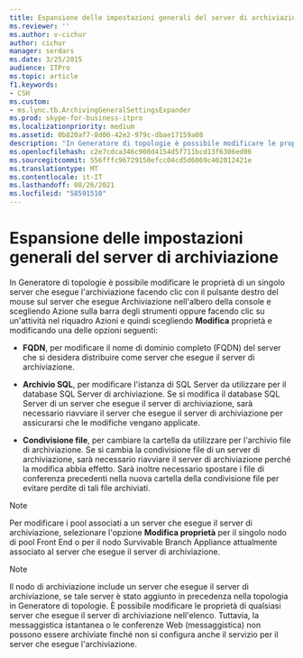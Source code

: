 ```yaml
---
title: Espansione delle impostazioni generali del server di archiviazione
ms.reviewer: ''
ms.author: v-cichur
author: cichur
manager: serdars
ms.date: 3/25/2015
audience: ITPro
ms.topic: article
f1.keywords:
- CSH
ms.custom:
- ms.lync.tb.ArchivingGeneralSettingsExpander
ms.prod: skype-for-business-itpro
ms.localizationpriority: medium
ms.assetid: 0b820af7-8d00-42e2-979c-dbae17159a08
description: "In Generatore di topologie è possibile modificare le proprietà di un singolo server che esegue l'archiviazione facendo clic con il pulsante destro del mouse sul server che esegue Archiviazione nell'albero della console e scegliendo Azione sulla barra degli strumenti oppure facendo clic su un'attività nel riquadro Azioni e quindi scegliendo Modifica proprietà e modificando una delle opzioni seguenti:"
ms.openlocfilehash: c2e7cdca346c908d4154d5f711bcd13f6306ed06
ms.sourcegitcommit: 556fffc96729150efcc04cd5d6069c402012421e
ms.translationtype: MT
ms.contentlocale: it-IT
ms.lasthandoff: 08/26/2021
ms.locfileid: "58591510"
---
```

# <a name="archiving-server-general-settings-expander"></a>Espansione delle impostazioni generali del server di archiviazione
 
In Generatore di topologie è possibile modificare le proprietà di un singolo server che esegue l'archiviazione facendo clic con il pulsante destro del mouse sul server che esegue Archiviazione nell'albero della console e scegliendo Azione sulla barra degli strumenti oppure facendo clic su un'attività nel riquadro Azioni e quindi scegliendo **Modifica** proprietà e modificando una delle opzioni seguenti: 
  
- **FQDN**, per modificare il nome di dominio completo (FQDN) del server che si desidera distribuire come server che esegue il server di archiviazione.
    
- **Archivio SQL**, per modificare l'istanza di SQL Server da utilizzare per il database SQL Server di archiviazione. Se si modifica il database SQL Server di un server che esegue il server di archiviazione, sarà necessario riavviare il server che esegue il server di archiviazione per assicurarsi che le modifiche vengano applicate.
    
- **Condivisione file**, per cambiare la cartella da utilizzare per l'archivio file di archiviazione. Se si cambia la condivisione file di un server di archiviazione, sarà necessario riavviare il server di archiviazione perché la modifica abbia effetto. Sarà inoltre necessario spostare i file di conferenza precedenti nella nuova cartella della condivisione file per evitare perdite di tali file archiviati.
    
> [!NOTE]
> Per modificare i pool associati a un server che esegue il server di archiviazione, selezionare l'opzione **Modifica proprietà** per il singolo nodo di pool Front End o per il nodo Survivable Branch Appliance attualmente associato al server che esegue il server di archiviazione.
  
> [!NOTE]
> Il nodo di archiviazione include un server che esegue il server di archiviazione, se tale server è stato aggiunto in precedenza nella topologia in Generatore di topologie. È possibile modificare le proprietà di qualsiasi server che esegue il server di archiviazione nell'elenco. Tuttavia, la messaggistica istantanea o le conferenze Web (messaggistica) non possono essere archiviate finché non si configura anche il servizio per il server che esegue l'archiviazione. 
  

